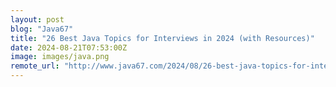 ```yaml
---
layout: post
blog: "Java67"
title: "26 Best Java Topics for Interviews in 2024 (with Resources)"
date: 2024-08-21T07:53:00Z
image: images/java.png
remote_url: "http://www.java67.com/2024/08/26-best-java-topics-for-interviews-in.html"
---
```

